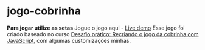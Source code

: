 # jogo-cobrinha

**Para jogar utilize as setas** 
Jogue o jogo aqui - [Live demo](https://jogo-cobrinha-dq.netlify.app)
Esse jogo foi criado baseado no curso  [ Desafio prático: Recriando o jogo da cobrinha com JavaScript](https://certificates.digitalinnovation.one/C175EDCE), com algumas customizações minhas. 
